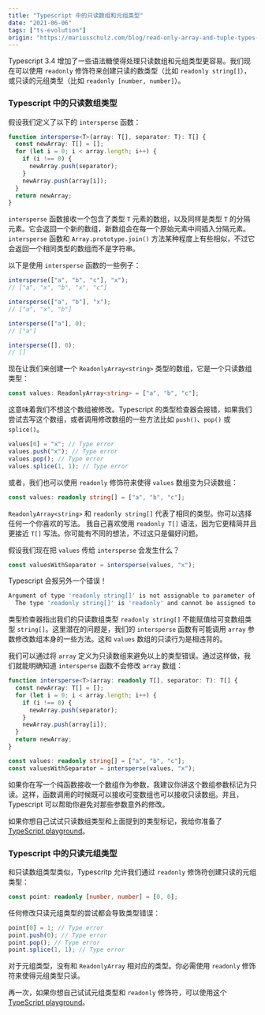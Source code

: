 ```yaml
---
title: "Typescript 中的只读数组和元组类型"
date: "2021-06-06"
tags: ["ts-evolution"]
origin: "https://mariusschulz.com/blog/read-only-array-and-tuple-types-in-typescript"
---
```


Typescript 3.4 增加了一些语法糖使得处理只读数组和元组类型更容易。我们现在可以使用 `readonly` 修饰符来创建只读的数类型（比如 `readonly string[]`），或只读的元组类型（比如 `readonly [number, number]`）。

### Typescript 中的只读数组类型

假设我们定义了以下的 `intersperse` 函数：

```ts
function intersperse<T>(array: T[], separator: T): T[] {
  const newArray: T[] = [];
  for (let i = 0; i < array.length; i++) {
    if (i !== 0) {
      newArray.push(separator);
    }
    newArray.push(array[i]);
  }
  return newArray;
}
```

`intersperse` 函数接收一个包含了类型 `T` 元素的数组，以及同样是类型 `T` 的分隔元素。它会返回一个新的数组，新数组会在每一个原始元素中间插入分隔元素。`intersperse` 函数和 `Array.prototype.join()` 方法某种程度上有些相似，不过它会返回一个相同类型的数组而不是字符串。


以下是使用 `intersperse` 函数的一些例子：

```ts
intersperse(["a", "b", "c"], "x");
// ["a", "x", "b", "x", "c"]

intersperse(["a", "b"], "x");
// ["a", "x", "b"]

intersperse(["a"], 0);
// ["a"]

intersperse([], 0);
// []
```

现在让我们来创建一个 `ReadonlyArray<string>` 类型的数组，它是一个只读数组类型：

```ts
const values: ReadonlyArray<string> = ["a", "b", "c"];
```

这意味着我们不想这个数组被修改。Typescript 的类型检查器会报错，如果我们尝试去写这个数组，或者调用修改数组的一些方法比如 `push()`、`pop()` 或 `splice()`。

```ts
values[0] = "x"; // Type error
values.push("x"); // Type error
values.pop(); // Type error
values.splice(1, 1); // Type error
```

或者，我们也可以使用 `readonly` 修饰符来使得 `values` 数组变为只读数组：

```ts
const values: readonly string[] = ["a", "b", "c"];
```

`ReadonlyArray<string>` 和 `readonly string[]` 代表了相同的类型。你可以选择任何一个你喜欢的写法。
我自己喜欢使用 `readonly T[]` 语法，因为它更精简并且更接近 `T[]` 写法。你可能有不同的想法，不过这只是偏好问题。

假设我们现在把 `values` 传给 `intersperse` 会发生什么？

```ts
const valuesWithSeparator = intersperse(values, "x");
```

Typescript 会报另外一个错误！

```sh
Argument of type 'readonly string[]' is not assignable to parameter of type 'string[]'.
  The type 'readonly string[]' is 'readonly' and cannot be assigned to the mutable type 'string[]'.
```

类型检查器指出我们的只读数组类型 `readonly string[]` 不能赋值给可变数组类型 `string[]`。这里潜在的问题是，我们的 `intersperse` 函数有可能调用 `array` 参数修改数组本身的一些方法。这和 `values` 数组的只读行为是相违背的。


我们可以通过将 `array` 定义为只读数组来避免以上的类型错误。通过这样做，我们就能明确知道 `intersperse` 函数不会修改 `array` 数组：

```ts
function intersperse<T>(array: readonly T[], separator: T): T[] {
  const newArray: T[] = [];
  for (let i = 0; i < array.length; i++) {
    if (i !== 0) {
      newArray.push(separator);
    }
    newArray.push(array[i]);
  }
  return newArray;
}

const values: readonly string[] = ["a", "b", "c"];
const valuesWithSeparator = intersperse(values, "x");
```

如果你在写一个纯函数接收一个数组作为参数，我建议你讲这个数组参数标记为只读。这样，函数调用的时候既可以接收可变数组也可以接收只读数组。并且，Typescript 可以帮助你避免对那些参数意外的修改。

如果你想自己试试只读数组类型和上面提到的类型标记，我给你准备了[TypeScript playground](https://www.typescriptlang.org/play/?target=1#code/GYVwdgxgLglg9mABDMUCmAnAzgB01tAHgBUA+ACjQBs0BbNVLALkQzQEMATBKgT0WIBtALoAaRARzsM7KHAwtiASkUjEAbwBQiRBARYoiMGgDuAURr1GiALyIRAbm2Jg8xORqGYtxAAYHyIiEiNR0DFBYAHSINGAA5lAAFgEwANSpShrOOjDA7t4AhDZ2vplaOhVGphZhjJE4IFiJ5JLSsvJKTpUAvtlV5pbhUQ1NlIOMgjDCnZU6zr06bFAgGEjGA7URTr2aemAGiABu7FQgaMysHNxgfBJQGChxanaCAETsr+KvAEafiK8QV7CJx7A7HU7nADqMCSAGU0FIZHIMD4UOhsHhsGhyOCzlgvgAPV6dTRAA)。


### Typescript 中的只读元组类型


和只读数组类型类似，Typescritp 允许我们通过 `readonly` 修饰符创建只读的元组类型：

```ts
const point: readonly [number, number] = [0, 0];
```

任何修改只读元组类型的尝试都会导致类型错误：

```ts
point[0] = 1; // Type error
point.push(0); // Type error
point.pop(); // Type error
point.splice(1, 1); // Type error
```

对于元组类型，没有和 `ReadonlyArray` 相对应的类型。你必需使用 `readonly` 修饰符来使得元组类型只读。

再一次，如果你想自己试试元组类型和 `readonly` 修饰符，可以使用这个[TypeScript playground](https://www.typescriptlang.org/play/?target=1#code/MYewdgzgLgBADiAlmKAuGAnApgQwCbgA2AnjANpgCuAtgEZYYA0MVdDAujALzkAMzvdgG4AUCITIoZQdxgBGURJQA6OJQgALABS8AlIqQqEcLfvGGoyiHEKJgWLXOZz9QA)。
